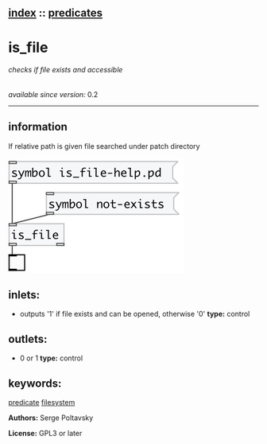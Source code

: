 [index](index.html) :: [predicates](category_predicates.html)
---

# is_file

###### checks if file exists and accessible

*available since version:* 0.2

---


## information
If relative path is given file searched under patch directory



[![example](../examples/img/is_file.jpg)](../examples/pd/is_file.pd)









## inlets:

* outputs &#39;1&#39; if file exists and can be opened, otherwise
                &#39;0&#39; 
__type:__ control<br>



## outlets:

* 0 or 1
__type:__ control<br>



## keywords:

[predicate](keywords/predicate.html)
[filesystem](keywords/filesystem.html)






**Authors:** Serge Poltavsky




**License:** GPL3 or later





